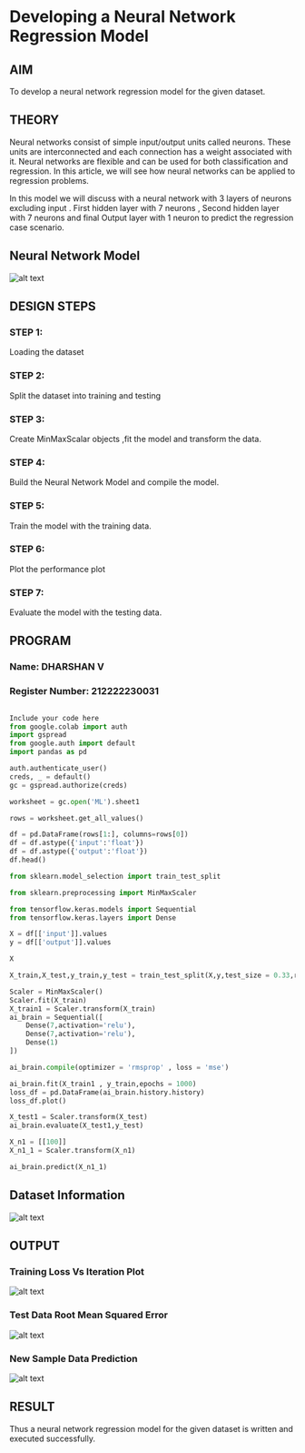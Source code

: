 # Developing a Neural Network Regression Model

## AIM

To develop a neural network regression model for the given dataset.

## THEORY
Neural networks consist of simple input/output units called neurons. These units are interconnected and each connection has a weight associated with it. Neural networks are flexible and can be used for both classification and regression. In this article, we will see how neural networks can be applied to regression problems.

In this model we will discuss with a neural network with 3 layers of neurons excluding input . First hidden layer with 7 neurons , Second hidden layer with 7 neurons and final Output layer with 1 neuron to predict the regression case scenario.

## Neural Network Model

![alt text](image.png)
## DESIGN STEPS

### STEP 1:

Loading the dataset

### STEP 2:

Split the dataset into training and testing

### STEP 3:

Create MinMaxScalar objects ,fit the model and transform the data.

### STEP 4:

Build the Neural Network Model and compile the model.

### STEP 5:

Train the model with the training data.

### STEP 6:

Plot the performance plot

### STEP 7:

Evaluate the model with the testing data.

## PROGRAM
### Name: DHARSHAN V
### Register Number: 212222230031
```python

Include your code here
from google.colab import auth
import gspread
from google.auth import default
import pandas as pd

auth.authenticate_user()
creds, _ = default()
gc = gspread.authorize(creds)

worksheet = gc.open('ML').sheet1

rows = worksheet.get_all_values()

df = pd.DataFrame(rows[1:], columns=rows[0])
df = df.astype({'input':'float'})
df = df.astype({'output':'float'})
df.head()

from sklearn.model_selection import train_test_split

from sklearn.preprocessing import MinMaxScaler

from tensorflow.keras.models import Sequential
from tensorflow.keras.layers import Dense

X = df[['input']].values
y = df[['output']].values

X

X_train,X_test,y_train,y_test = train_test_split(X,y,test_size = 0.33,random_state = 33)

Scaler = MinMaxScaler()
Scaler.fit(X_train)
X_train1 = Scaler.transform(X_train)
ai_brain = Sequential([
    Dense(7,activation='relu'),
    Dense(7,activation='relu'),
    Dense(1)
])

ai_brain.compile(optimizer = 'rmsprop' , loss = 'mse')

ai_brain.fit(X_train1 , y_train,epochs = 1000)
loss_df = pd.DataFrame(ai_brain.history.history)
loss_df.plot()

X_test1 = Scaler.transform(X_test)
ai_brain.evaluate(X_test1,y_test)

X_n1 = [[100]]
X_n1_1 = Scaler.transform(X_n1)

ai_brain.predict(X_n1_1)

```
## Dataset Information

![alt text](image-1.png)

## OUTPUT

### Training Loss Vs Iteration Plot
![alt text](image-2.png)

### Test Data Root Mean Squared Error

![alt text](image-3.png)

### New Sample Data Prediction
![alt text](image-4.png)

## RESULT

Thus a neural network regression model for the given dataset is written and executed successfully.


